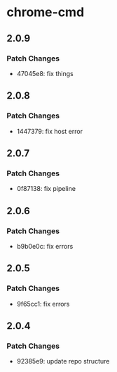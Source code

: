 # chrome-cmd

## 2.0.9

### Patch Changes

- 47045e8: fix things

## 2.0.8

### Patch Changes

- 1447379: fix host error

## 2.0.7

### Patch Changes

- 0f87138: fix pipeline

## 2.0.6

### Patch Changes

- b9b0e0c: fix errors

## 2.0.5

### Patch Changes

- 9f65cc1: fix errors

## 2.0.4

### Patch Changes

- 92385e9: update repo structure
